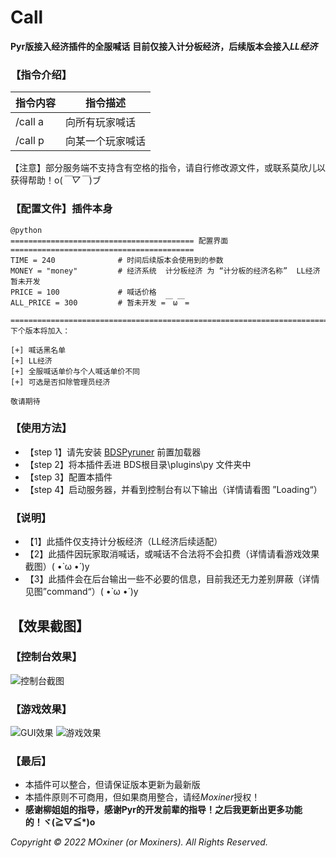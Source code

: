 # Call
**Pyr版接入经济插件的全服喊话** 
**目前仅接入计分板经济，后续版本会接入*LL经济***
### 【指令介绍】
| 指令内容|	指令描述
----|----|
|/call a|	向所有玩家喊话
|/call p|	向某一个玩家喊话
【注意】部分服务端不支持含有空格的指令，请自行修改源文件，或联系莫欣儿以获得帮助！o(*￣▽￣*)ブ
### 【配置文件】插件本身

```
@python
========================================= 配置界面 =========================================
TIME = 240              # 时间后续版本会使用到的参数
MONEY = "money"         # 经济系统  计分板经济 为 “计分板的经济名称”  LL经济暂未开发
PRICE = 100             # 喊话价格
ALL_PRICE = 300         # 暂未开发 =￣ω￣=
 ===========================================================================================
下个版本将加入：

[+] 喊话黑名单
[+] LL经济
[+] 全服喊话单价与个人喊话单价不同
[+] 可选是否扣除管理员经济

敬请期待

```
### 【使用方法】
   * 【step 1】请先安装 [BDSPyruner](https://github.com/WillowSauceR/BDSpyrunner/invitations)
 前置加载器
   * 【step 2】将本插件丢进 BDS根目录\plugins\py 文件夹中
   * 【step 3】配置本插件 
   * 【step 4】启动服务器，并看到控制台有以下输出（详情请看图 ”Loading“）

### 【说明】
 * 【1】此插件仅支持计分板经济（LL经济后续适配）
 * 【2】此插件因玩家取消喊话，或喊话不合法将不会扣费（详情请看游戏效果截图）( •̀ ω •́ )y
 * 【3】此插件会在后台输出一些不必要的信息，目前我还无力差别屏蔽（详情见图”command“）( •̀ ω •́ )y

## 【效果截图】
### 【控制台效果】
![控制台截图](https://s4.ax1x.com/2022/01/25/7H912Q.png)
### 【游戏效果】
![GUI效果](https://s4.ax1x.com/2022/01/25/7H9fPO.png)
![游戏效果](https://s4.ax1x.com/2022/01/25/7H9qdP.png)

### 【最后】
* 本插件可以整合，但请保证版本更新为最新版
* 本插件原则不可商用，但如果商用整合，请经*Moxiner*授权！
* **感谢柳姐姐的指导，感谢Pyr的开发前辈的指导！之后我更新出更多功能的！ヾ(≧▽≦*)o** 

*Copyright © 2022 MOxiner (or Moxiners). All Rights Reserved.*


